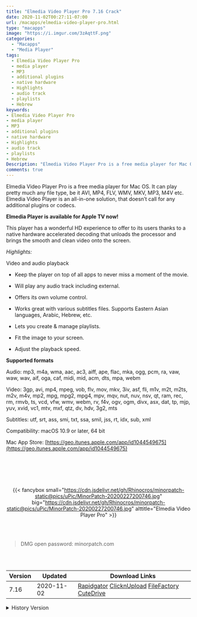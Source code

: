 ```yaml
---
title: "Elmedia Video Player Pro 7.16 Crack"
date: 2020-11-02T00:27:11-07:00
url: /macapps/elmedia-video-player-pro.html
type: "macapps"
image: "https://i.imgur.com/3zAqttF.png"
categories:
  - "Macapps"
  - "Media Player"
tags:
  - Elmedia Video Player Pro
  - media player
  - MP3
  - additional plugins
  - native hardware
  - Highlights
  - audio track
  - playlists
  - Hebrew
keywords:
- Elmedia Video Player Pro
- media player
- MP3
- additional plugins
- native hardware
- Highlights
- audio track
- playlists
- Hebrew
Description: "Elmedia Video Player Pro is a free media player for Mac OS. It can play pretty much any file type, be it AVI, MP4, FLV, WMV, MKV, MP3, M4V etc. Elmedia Video Player is an all-in-one solution, that doesn’t call for any additional plugins or codecs"
comments: true
---
```


Elmedia Video Player Pro is a free media player for Mac OS. It can play pretty much any file type, be it AVI, MP4, FLV, WMV, MKV, MP3, M4V etc. Elmedia Video Player is an all-in-one solution, that doesn’t call for any additional plugins or codecs.

**Elmedia Player is available for Apple TV now!**

This player has a wonderful HD experience to offer to its users thanks to a native hardware accelerated decoding that unloads the processor and brings the smooth and clean video onto the screen.

*Highlights:*

Video and audio playback

* Keep the player on top of all apps to never miss a moment of the movie.

* Will play any audio track including external.

* Offers its own volume control.

* Works great with various subtitles files. Supports Eastern Asian languages, Arabic, Hebrew, etc.

* Lets you create & manage playlists.

* Fit the image to your screen.

* Adjust the playback speed.

**Supported formats**

Audio: mp3, m4a, wma, aac, ac3, aiff, ape, flac, mka, ogg, pcm, ra, vaw, waw, wav, aif, oga, caf, midi, mid, acm, dts, mpa, webm 

Video: 3gp, avi, mp4, mpeg, vob, flv, mov, mkv, 3iv, asf, fli, m1v, m2t, m2ts, m2v, m4v, mp2, mpg, mpg2, mpg4, mpv, mqv, nut, nuv, nsv, qt, ram, rec, rm, rmvb, ts, vcd, vfw, wmv, webm, rv, f4v, ogv, ogm, divx, asx, dat, tp, mjp, yuv, xvid, vc1, mtv, mxf, qtz, dv, hdv, 3g2, mts

Subtitles: utf, srt, ass, smi, txt, ssa, smil, jss, rt, idx, sub, xml

Compatibility: macOS 10.9 or later, 64 bit

Mac App Store: [https://geo.itunes.apple.com/app/id1044549675](https://geo.itunes.apple.com/app/id1044549675)

<br/>
<br/>
<script async src="https://pagead2.googlesyndication.com/pagead/js/adsbygoogle.js"></script>
<ins class="adsbygoogle"
     style="display:block; text-align:center;"
     data-ad-layout="in-article"
     data-ad-format="fluid"
     data-ad-client="ca-pub-8746275014476192"
     data-ad-slot="5144997159"></ins>
<script>
     (adsbygoogle = window.adsbygoogle || []).push({});
</script>
<br/>
<br/>


<center>

{{< fancybox small="https://cdn.jsdelivr.net/gh/Rhinocros/minorpatch-static@pics/uPic/MinorPatch-20200227200746.jpg" big="https://cdn.jsdelivr.net/gh/Rhinocros/minorpatch-static@pics/uPic/MinorPatch-20200227200746.jpg" alttitle="Elmedia Video Player Pro" >}}

</center>

<br/>
<br/>


> DMG open password: minorpatch.com

<br/>

<br/>
<div id="history_version" class="history_version">

| Version | Updated | Download Links |
| ---- | ---- | ---- |
| 7.16 | 2020-11-02 | [Rapidgator](https://ouo.io/sCgpXZd)   [ClicknUpload](https://ouo.io/8VJKKI)   [FileFactory](https://ouo.io/S3XfvZ)   [CuteDrive](https://ouo.io/0Wd96X) |
<details>
<summary>History Version</summary>

| Version | Updated | Download Links |
| ---- | ---- | ---- |
| 7.15 | 2020-10-25 | [Rapidgator](https://ouo.io/r3eL4RV)   [ClicknUpload](https://ouo.io/FYoW1A)   [FileFactory](https://ouo.io/YNPe8nt)   [CuteDrive](https://ouo.io/nHzl4p) |
| 7.14 | 2020-10-05 | [UsersCloud](https://ouo.io/wjwwHl)   [ClicknUpload](https://ouo.io/dm5yPQ)   [FileFactory](https://ouo.io/GwZdhs)   [CuteDrive](https://ouo.io/1vFiZQ) |
| 7.13 | 2020-08-08 | [UsersCloud](https://ouo.io/VQYM49)   [ClicknUpload](https://ouo.io/toGktj)   [FileFactory](https://ouo.io/lH2fL2)   [CuteDrive](https://ouo.io/Fgg6ox) |
| 7.12 | 2020-07-23 | [UsersCloud](https://ouo.io/OXhnnnM)   [ClicknUpload](https://ouo.io/Ecx4kw)   [FileFactory](https://ouo.io/tDSj0j)   [CuteDrive](https://ouo.io/bE49p9) |
| 7.11 | 2020-06-08 | [UsersCloud](https://ouo.io/dO3eG3s)   [ClicknUpload](https://ouo.io/dO3eG3s)   [FileFactory](https://ouo.io/RIahDQ9)   [CuteDrive](https://ouo.io/rwezFc) |
| 7.10.2005 | 2020-04-10 | [UsersCloud](https://ouo.io/CVb3CY)   [ClicknUpload](https://ouo.io/yOU9Al)   [FileFactory](https://ouo.io/oRPUCd)   [CuteDrive](https://ouo.io/80Hx0) |
| 7.9 | 2020-04-07 | [UsersCloud](https://ouo.io/uJbFKD)   [ClicknUpload](https://ouo.io/BkR3Iv)   [FileFactory](https://ouo.io/CmyvNa)   [CuteDrive](https://ouo.io/w43wAc) |
</details>

</div>
